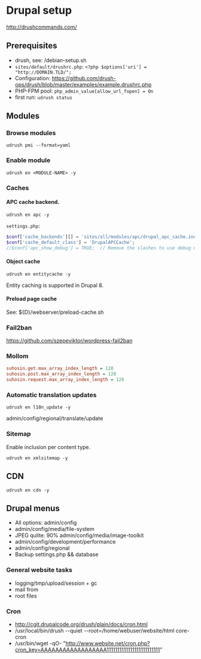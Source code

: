 # Drupal setup

http://drushcommands.com/

## Prerequisites

- drush, see: /debian-setup.sh
- `sites/default/drushrc.php`: `<?php $options['uri'] = "http://DOMAIN.TLD/";`
- Configuration: https://github.com/drush-ops/drush/blob/master/examples/example.drushrc.php
- PHP-FPM pool: `php_admin_value[allow_url_fopen] = On`
- first run: `udrush status`

## Modules

### Browse modules

`udrush pmi --format=yaml`

### Enable module

`udrush en <MODULE-NAME> -y`

### Caches

#### APC cache backend.

`udrush en apc -y`

`settings.php`:

```php
$conf['cache_backends'][] = 'sites/all/modules/apc/drupal_apc_cache.inc';
$conf['cache_default_class'] = 'DrupalAPCCache';
//$conf['apc_show_debug'] = TRUE;  // Remove the slashes to use debug mode.
```

#### Object cache

`udrush en entitycache -y`

Entity caching is supported in Drupal 8.

#### Preload page cache

See: ${D}/webserver/preload-cache.sh

### Fail2ban

https://github.com/szepeviktor/wordpress-fail2ban

### Mollom

```ini
suhosin.get.max_array_index_length = 128
suhosin.post.max_array_index_length = 128
suhosin.request.max_array_index_length = 128
```

### Automatic translation updates

`udrush en l10n_update -y`

admin/config/regional/translate/update

### Sitemap

Enable inclusion per content type.

`udrush en xmlsitemap -y`

## CDN

`udrush en cdn -y`

## Drupal menus

- All options: admin/config
- admin/config/media/file-system
- JPEG qulite: 90% admin/config/media/image-toolkit
- admin/config/development/performance
- admin/config/regional
- Backup settings.php && database

### General website tasks

- logging/tmp/upload/session + gc
- mail from
- root files

### Cron

- http://cgit.drupalcode.org/drush/plain/docs/cron.html
- /usr/local/bin/drush --quiet --root=/home/webuser/website/html core-cron
- /usr/bin/wget -qO- "http://www.website.net/cron.php?cron_key=AAAAAAAAAAAAAAAAAA1111111111111111111111111"
